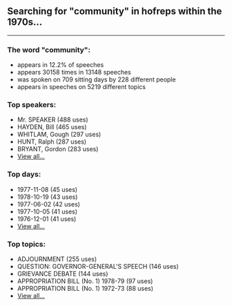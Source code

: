 
## Searching for "community" in hofreps within the 1970s...

----

### The word "community":

* appears in 12.2% of speeches
* appears 30158 times in 13148 speeches
* was spoken on 709 sitting days by 228 different people
* appears in speeches on 5219 different topics

### Top speakers:

* Mr. SPEAKER (488 uses)
* HAYDEN, Bill (465 uses)
* WHITLAM, Gough (297 uses)
* HUNT, Ralph (287 uses)
* BRYANT, Gordon (283 uses)
* [View all...](speakers.md)


### Top days:

* 1977-11-08 (45 uses)
* 1978-10-19 (43 uses)
* 1977-06-02 (42 uses)
* 1977-10-05 (41 uses)
* 1976-12-01 (41 uses)
* [View all...](days.md)


### Top topics:

* ADJOURNMENT (255 uses)
* QUESTION: GOVERNOR-GENERAL'S SPEECH (146 uses)
* GRIEVANCE DEBATE (144 uses)
* APPROPRIATION BILL (No. 1) 1978-79 (97 uses)
* APPROPRIATION BILL (No. 1) 1972-73 (88 uses)
* [View all...](topics.md)
